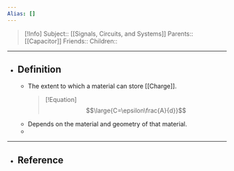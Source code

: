 ```yaml
---
Alias: []
---
```

> [!Info]
> Subject:: [[Signals, Circuits, and Systems]]
> Parents:: [[Capacitor]]
> Friends:: 
> Children:: 
---
- ## Definition
	- The extent to which a material can store [[Charge]].
	  > [!Equation]
	  > $$\large{C=\epsilon\frac{A}{d}}$$
	- Depends on the material and geometry of that material.
	- 
---
- ## Reference